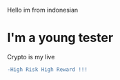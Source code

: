 
Hello im from indonesian
<h1>I'm a young tester</h1>

Crypto is my live</br>
```diff
-High Risk High Reward !!!
